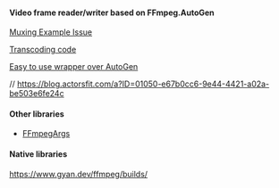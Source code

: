 ﻿
#### Video frame reader/writer based on FFmpeg.AutoGen

[Muxing Example Issue](https://github.com/Ruslan-B/FFmpeg.AutoGen/issues/47)

[Transcoding code](https://gist.github.com/Ruslan-B/43d3a4219f39b99f0c9685290dcd23cc)

[Easy to use wrapper over AutoGen](https://github.com/csnewman/FFmpeg.Wrapper)


// https://blog.actorsfit.com/a?ID=01050-e67b0cc6-9e44-4421-a02a-be503e6fe24c

#### Other libraries

- [FFmpegArgs](https://github.com/tqk2811/FFmpegArgs)


#### Native libraries

https://www.gyan.dev/ffmpeg/builds/